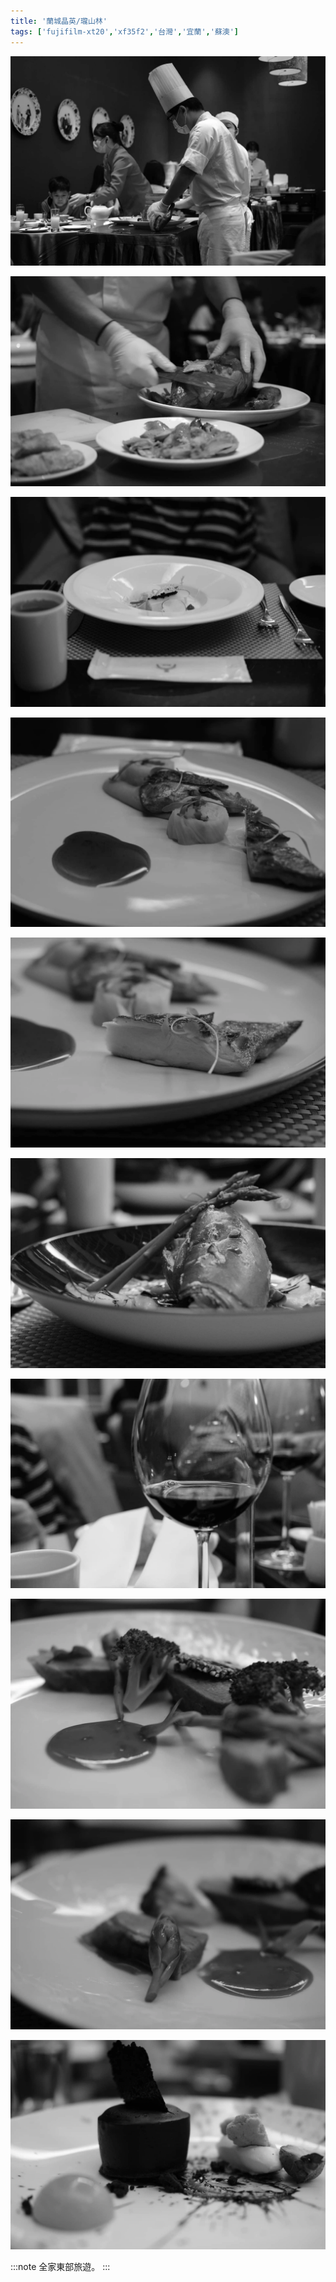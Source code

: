 ```yaml
---
title: '蘭城晶英/瓏山林'
tags: ['fujifilm-xt20','xf35f2','台灣','宜蘭','蘇澳']
---
```

![img](./img/instagram_output/202003/014.webp)

![img](./img/instagram_output/202003/021.webp)

![img](./img/instagram_output/202003/023.webp)

![img](./img/instagram_output/202003/019.webp)

![img](./img/instagram_output/202003/011.webp)

![img](./img/instagram_output/202003/017.webp)

![img](./img/instagram_output/202003/026.webp)

![img](./img/instagram_output/202003/018.webp)

![img](./img/instagram_output/202003/015.webp)

![img](./img/instagram_output/202003/013.webp)

:::note 
全家東部旅遊。
:::